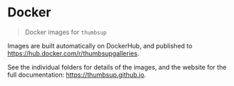 # Docker

> Docker images for `thumbsup`

Images are built automatically on DockerHub, and published to
https://hub.docker.com/r/thumbsupgalleries.

See the individual folders for details of the images,
and the website for the full documentation: https://thumbsup.github.io.
